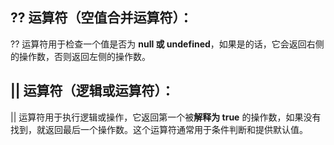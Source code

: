 ## ?? 运算符（空值合并运算符）：
?? 运算符用于检查一个值是否为 **null 或 undefined**，如果是的话，它会返回右侧的操作数，否则返回左侧的操作数。

## || 运算符（逻辑或运算符）：
|| 运算符用于执行逻辑或操作，它返回第一个被**解释为 true** 的操作数，如果没有找到，就返回最后一个操作数。这个运算符通常用于条件判断和提供默认值。